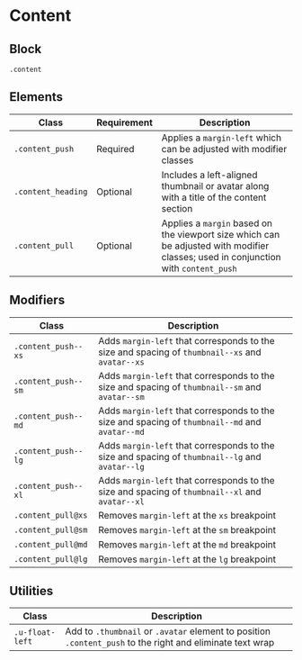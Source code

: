 # Content

## Block

`.content`

## Elements

| Class              | Requirement | Description                                                  |
| ------------------ | ----------- | ------------------------------------------------------------ |
| `.content_push`    | Required    | Applies a `margin-left` which can be adjusted with modifier classes |
| `.content_heading` | Optional    | Includes a left-aligned thumbnail or avatar along with a title of the content section |
| `.content_pull`    | Optional    | Applies a `margin` based on the viewport size which can be adjusted with modifier classes; used in conjunction with `content_push` |

## Modifiers

| Class               | Description                                                  |
| ------------------- | ------------------------------------------------------------ |
| `.content_push--xs` | Adds `margin-left` that corresponds to the size and spacing of `thumbnail--xs` and `avatar--xs` |
| `.content_push--sm` | Adds `margin-left` that corresponds to the size and spacing of `thumbnail--sm` and `avatar--sm` |
| `.content_push--md` | Adds `margin-left` that corresponds to the size and spacing of `thumbnail--md` and `avatar--md` |
| `.content_push--lg` | Adds `margin-left` that corresponds to the size and spacing of `thumbnail--lg` and `avatar--lg` |
| `.content_push--xl` | Adds `margin-left` that corresponds to the size and spacing of `thumbnail--xl` and `avatar--xl` |
| `.content_pull@xs`  | Removes `margin-left` at the `xs` breakpoint                 |
| `.content_pull@sm`  | Removes `margin-left` at the `sm` breakpoint                 |
| `.content_pull@md`  | Removes `margin-left` at the `md` breakpoint                 |
| `.content_pull@lg`  | Removes `margin-left` at the `lg` breakpoint                 |

## Utilities

| Class           | Description                                                  |
| --------------- | ------------------------------------------------------------ |
| `.u-float-left` | Add to `.thumbnail` or `.avatar` element to position `.content_push` to the right and eliminate text wrap |
